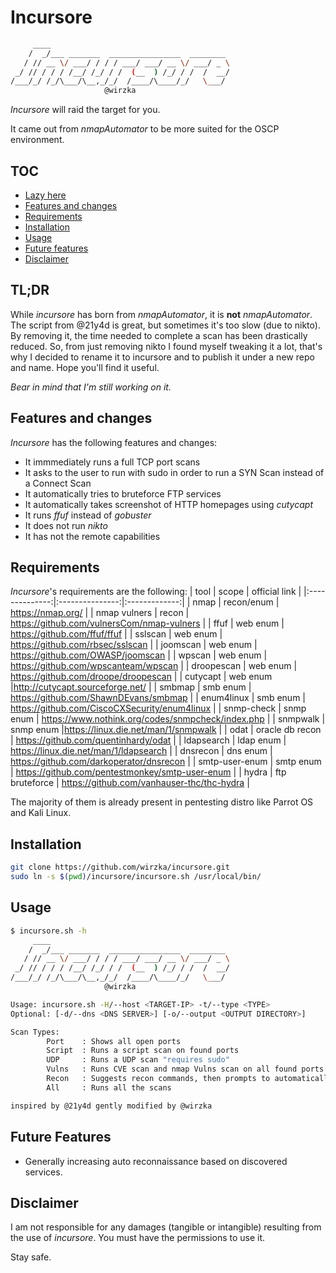 # Incursore
```bash
     ____                                        
    /  _/___ _______  ________________  ________
   / // __ \/ ___/ / / / ___/ ___/ __ \/ ___/ _ \
 _/ // / / / /__/ /_/ / /  (__  ) /_/ / /  /  __/
/___/_/ /_/\___/\__,_/_/  /____/\____/_/   \___/
                     @wirzka     
```
*Incursore* will raid the target for you.

It came out from *nmapAutomator* to be more suited for the OSCP environment.

## TOC
- [Lazy here](#tldr)
- [Features and changes](#features-and-changes)
- [Requirements](#requirements)
- [Installation](#installation)
- [Usage](#usage)
- [Future features](#future-features)
- [Disclaimer](#disclaimer)

## TL;DR
While *incursore* has born from *nmapAutomator*, it is **not** *nmapAutomator*. The script from @21y4d is great, but sometimes it's too slow (due to nikto). By removing it, the time needed to complete a scan has been drastically reduced.
So, from just removing nikto I found myself tweaking it a lot, that's why I decided to rename it to incursore and to publish it under a new repo and name.
Hope you'll find it useful.

*Bear in mind that I'm still working on it.*

## Features and changes
*Incursore* has the following features and changes:
- It immmediately runs a full TCP port scans
- It asks to the user to run with sudo in order to run a SYN Scan instead of a Connect Scan
- It automatically tries to bruteforce FTP services
- It automatically takes screenshot of HTTP homepages using *cutycapt*
- It runs *ffuf* instead of *gobuster*
- It does not run *nikto*
- It has not the remote capabilities

## Requirements
*Incursore*'s requirements are the following:
|      tool      |      scope      | official link |
|:--------------:|:---------------:|:-------------:|
|      nmap      |   recon/enum    | https://nmap.org/              |
|  nmap vulners  |      recon      |   https://github.com/vulnersCom/nmap-vulners            |
|      ffuf      |    web enum     |  https://github.com/ffuf/ffuf             |
|    sslscan     |    web enum     |  https://github.com/rbsec/sslscan             |
|    joomscan    |    web enum     | https://github.com/OWASP/joomscan              |
|     wpscan     |    web enum     |   https://github.com/wpscanteam/wpscan            |
|   droopescan   |    web enum     | https://github.com/droope/droopescan              |
|    cutycapt    |    web enum     |http://cutycapt.sourceforge.net/               |
|     smbmap     |    smb enum     | https://github.com/ShawnDEvans/smbmap              |
|   enum4linux   |    smb enum     |   https://github.com/CiscoCXSecurity/enum4linux            |
|   snmp-check   |    snmp enum    | https://www.nothink.org/codes/snmpcheck/index.php              |
|    snmpwalk    |    snmp enum    |https://linux.die.net/man/1/snmpwalk               |
|      odat      | oracle db recon |   https://github.com/quentinhardy/odat            |
|   ldapsearch   |    ldap enum    |   https://linux.die.net/man/1/ldapsearch            |
|    dnsrecon    |    dns enum     | https://github.com/darkoperator/dnsrecon              |
| smtp-user-enum |    smtp enum    | https://github.com/pentestmonkey/smtp-user-enum              |
|     hydra      | ftp bruteforce  | https://github.com/vanhauser-thc/thc-hydra              |


The majority of them is already present in pentesting distro like Parrot OS and Kali Linux.

## Installation
```bash
git clone https://github.com/wirzka/incursore.git
sudo ln -s $(pwd)/incursore/incursore.sh /usr/local/bin/
```
## Usage
```bash
$ incursore.sh -h
     ____                                        
    /  _/___ _______  ________________  ________
   / // __ \/ ___/ / / / ___/ ___/ __ \/ ___/ _ \
 _/ // / / / /__/ /_/ / /  (__  ) /_/ / /  /  __/
/___/_/ /_/\___/\__,_/_/  /____/\____/_/   \___/
                     @wirzka                      

Usage: incursore.sh -H/--host <TARGET-IP> -t/--type <TYPE>
Optional: [-d/--dns <DNS SERVER>] [-o/--output <OUTPUT DIRECTORY>]

Scan Types:
        Port    : Shows all open ports
        Script  : Runs a script scan on found ports
        UDP     : Runs a UDP scan "requires sudo"
        Vulns   : Runs CVE scan and nmap Vulns scan on all found ports
        Recon   : Suggests recon commands, then prompts to automatically run them
        All     : Runs all the scans

inspired by @21y4d gently modified by @wirzka
```
## Future Features
- Generally increasing auto reconnaissance based on discovered services.

## Disclaimer
I am not responsible for any damages (tangible or intangible) resulting from the use of *incursore*.
You must have the permissions to use it.

Stay safe.

